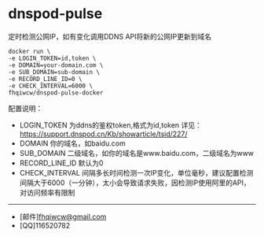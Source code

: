 # dnspod-pulse
定时检测公网IP，如有变化调用DDNS API将新的公网IP更新到域名

```
docker run \
-e LOGIN_TOKEN=id,token \
-e DOMAIN=your-domain.com \
-e SUB_DOMAIN=sub-domain \
-e RECORD_LINE_ID=0 \
-e CHECK_INTERVAL=6000 \
fhqiwcw/dnspod-pulse-docker
```

配置说明：
* LOGIN_TOKEN 为ddns的鉴权token,格式为id,token 详见：https://support.dnspod.cn/Kb/showarticle/tsid/227/
* DOMAIN 你的域名，如baidu.com
* SUB_DOMAIN 二级域名，如你的域名是www.baidu.com，二级域名为www
* RECORD_LINE_ID 默认为0
* CHECK_INTERVAL 间隔多长时间检测一次IP变化，单位毫秒，建议配置检测间隔大于6000（一分钟），太小会导致请求失败，因检测IP使用阿里的API，对访问频率有限制

---
* [邮件]fhqiwcw@gmail.com
* [QQ]116520782
